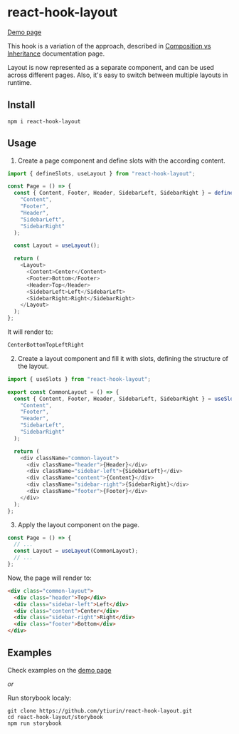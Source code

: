 # react-hook-layout

[Demo page][demo]

This hook is a variation of the approach, described in [Composition vs Inheritance](https://reactjs.org/docs/composition-vs-inheritance.html "Composition vs Inheritance") documentation page.

Layout is now represented as a separate component, and can be used across different pages. Also, it's easy to switch between multiple layouts in runtime.

## Install

```
npm i react-hook-layout
```

## Usage

1. Create a page component and define slots with the according content.

```javascript
import { defineSlots, useLayout } from "react-hook-layout";

const Page = () => {
  const { Content, Footer, Header, SidebarLeft, SidebarRight } = defineSlots(
    "Content",
    "Footer",
    "Header",
    "SidebarLeft",
    "SidebarRight"
  );

  const Layout = useLayout();

  return (
    <Layout>
      <Content>Center</Content>
      <Footer>Bottom</Footer>
      <Header>Top</Header>
      <SidebarLeft>Left</SidebarLeft>
      <SidebarRight>Right</SidebarRight>
    </Layout>
  );
};
```

It will render to:

```html
CenterBottomTopLeftRight
```

2. Create a layout component and fill it with slots, defining the structure of the layout.

```javascript
import { useSlots } from "react-hook-layout";

export const CommonLayout = () => {
  const { Content, Footer, Header, SidebarLeft, SidebarRight } = useSlots(
    "Content",
    "Footer",
    "Header",
    "SidebarLeft",
    "SidebarRight"
  );

  return (
    <div className="common-layout">
      <div className="header">{Header}</div>
      <div className="sidebar-left">{SidebarLeft}</div>
      <div className="content">{Content}</div>
      <div className="sidebar-right">{SidebarRight}</div>
      <div className="footer">{Footer}</div>
    </div>
  );
};
```

3. Apply the layout component on the page.

```javascript
const Page = () => {
  // ...
  const Layout = useLayout(CommonLayout);
  // ...
};
```

Now, the page will render to:

```html
<div class="common-layout">
  <div class="header">Top</div>
  <div class="sidebar-left">Left</div>
  <div class="content">Center</div>
  <div class="sidebar-right">Right</div>
  <div class="footer">Bottom</div>
</div>
```

## Examples

Check examples on the [demo page][demo]

_or_

Run storybook localy:

```
git clone https://github.com/ytiurin/react-hook-layout.git
cd react-hook-layout/storybook
npm run storybook
```

[demo]: https://ytiurin.github.io/react-hook-layout/
